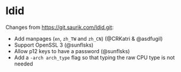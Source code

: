 # ldid

Changes from https://git.saurik.com/ldid.git:
- Add manpages (`en`, `zh_TW` and `zh_CN`) (@CRKatri & @asdfugil)
- Support OpenSSL 3 (@sunflsks)
- Allow p12 keys to have a password (@sunflsks)
- Add a `-arch arch_type` flag so that typing the raw CPU type is not needed
